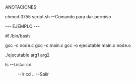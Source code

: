ANOTACIONES:

chmod 0755 script.sh --Comando para dar permiso

--- EJEMPLO ---

#! /bin/bash

gcc -c node.c
gcc -c main.c
gcc -o ejecutable main.o node.o

./ejecutable arg1 arg2

ls --Listar
cd <dir> --Ir
cd .. --Salir
